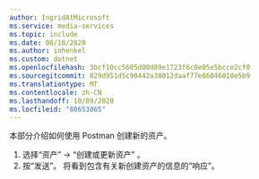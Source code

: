 ```yaml
---
author: IngridAtMicrosoft
ms.service: media-services
ms.topic: include
ms.date: 08/18/2020
ms.author: inhenkel
ms.custom: dotnet
ms.openlocfilehash: 3bcf10cc5605d00d89e1723f6c0e05e5bcce2cf0
ms.sourcegitcommit: 829d951d5c90442a38012daaf77e86046018e5b9
ms.translationtype: MT
ms.contentlocale: zh-CN
ms.lasthandoff: 10/09/2020
ms.locfileid: "88653865"
---
```

<!--Create a media services asset with Postman-->

本部分介绍如何使用 Postman 创建新的资产。

1. 选择“资产” -> “创建或更新资产” 。
2. 按“发送”。 将看到包含有关新创建资产的信息的“响应”。

<!-- improved graphics needed here.  They have been omitted until this can be a work item in the backlog -->
